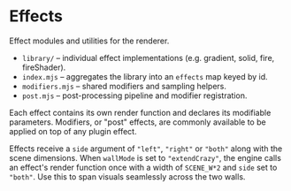 # Effects

Effect modules and utilities for the renderer.

- `library/` – individual effect implementations (e.g. gradient, solid, fire, fireShader).
- `index.mjs` – aggregates the library into an `effects` map keyed by id.
- `modifiers.mjs` – shared modifiers and sampling helpers.
- `post.mjs` – post-processing pipeline and modifier registration.


Each effect contains its own render function and declares its modifiable parameters.
Modifiers, or "post" effects, are commonly available to be applied on top of any plugin effect.

Effects receive a `side` argument of `"left"`, `"right"` or `"both"` along with the
scene dimensions. When `wallMode` is set to `"extendCrazy"`, the engine calls an
effect's render function once with a width of `SCENE_W*2` and `side` set to
`"both"`. Use this to span visuals seamlessly across the two walls.

